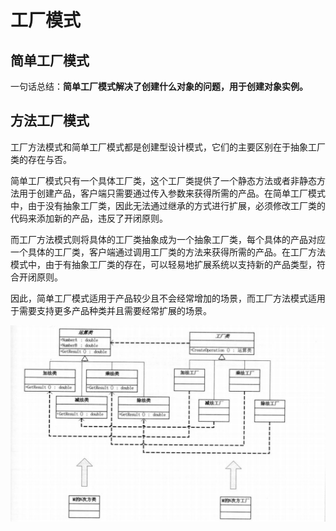 # 工厂模式

## 简单工厂模式

一句话总结：**简单工厂模式解决了创建什么对象的问题，用于创建对象实例。**

## 方法工厂模式
工厂方法模式和简单工厂模式都是创建型设计模式，它们的主要区别在于抽象工厂类的存在与否。

简单工厂模式只有一个具体工厂类，这个工厂类提供了一个静态方法或者非静态方法用于创建产品，客户端只需要通过传入参数来获得所需的产品。在简单工厂模式中，由于没有抽象工厂类，因此无法通过继承的方式进行扩展，必须修改工厂类的代码来添加新的产品，违反了开闭原则。

而工厂方法模式则将具体的工厂类抽象成为一个抽象工厂类，每个具体的产品对应一个具体的工厂类，客户端通过调用工厂类的方法来获得所需的产品。在工厂方法模式中，由于有抽象工厂类的存在，可以轻易地扩展系统以支持新的产品类型，符合开闭原则。

因此，简单工厂模式适用于产品较少且不会经常增加的场景，而工厂方法模式适用于需要支持更多产品种类并且需要经常扩展的场景。

![img.png](images/method.png)